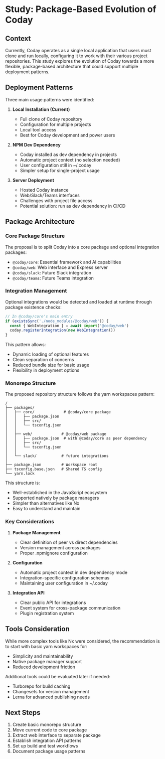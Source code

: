 # Study: Package-Based Evolution of Coday

## Context

Currently, Coday operates as a single local application that users must clone and run locally, configuring it to work
with their various project repositories. This study explores the evolution of Coday towards a more flexible,
package-based architecture that could support multiple deployment patterns.

## Deployment Patterns

Three main usage patterns were identified:

1. **Local Installation (Current)**
    - Full clone of Coday repository
    - Configuration for multiple projects
    - Local tool access
    - Best for Coday development and power users

2. **NPM Dev Dependency**
    - Coday installed as dev dependency in projects
    - Automatic project context (no selection needed)
    - User configuration still in ~/.coday
    - Simpler setup for single-project usage

3. **Server Deployment**
    - Hosted Coday instance
    - Web/Slack/Teams interfaces
    - Challenges with project file access
    - Potential solution: run as dev dependency in CI/CD

## Package Architecture

### Core Package Structure

The proposal is to split Coday into a core package and optional integration packages:

- `@coday/core`: Essential framework and AI capabilities
- `@coday/web`: Web interface and Express server
- `@coday/slack`: Future Slack integration
- `@coday/teams`: Future Teams integration

### Integration Management

Optional integrations would be detected and loaded at runtime through package existence checks:

```typescript
// In @coday/core's main entry
if (existsSync('./node_modules/@coday/web')) {
  const { WebIntegration } = await import('@coday/web')
  coday.registerIntegration(new WebIntegration())
}
```

This pattern allows:

- Dynamic loading of optional features
- Clean separation of concerns
- Reduced bundle size for basic usage
- Flexibility in deployment options

### Monorepo Structure

The proposed repository structure follows the yarn workspaces pattern:

```
/
├── packages/
│   ├── core/             # @coday/core package
│   │   ├── package.json
│   │   ├── src/
│   │   └── tsconfig.json
│   │
│   ├── web/             # @coday/web package
│   │   ├── package.json  # with @coday/core as peer dependency
│   │   ├── src/
│   │   └── tsconfig.json
│   │
│   └── slack/           # future integrations
│
├── package.json         # Workspace root
├── tsconfig.base.json   # Shared TS config
└── yarn.lock
```

This structure is:

- Well-established in the JavaScript ecosystem
- Supported natively by package managers
- Simpler than alternatives like Nx
- Easy to understand and maintain

### Key Considerations

1. **Package Management**
    - Clear definition of peer vs direct dependencies
    - Version management across packages
    - Proper .npmignore configuration

2. **Configuration**
    - Automatic project context in dev dependency mode
    - Integration-specific configuration schemas
    - Maintaining user configuration in ~/.coday

3. **Integration API**
    - Clear public API for integrations
    - Event system for cross-package communication
    - Plugin registration system

## Tools Consideration

While more complex tools like Nx were considered, the recommendation is to start with basic yarn workspaces for:

- Simplicity and maintainability
- Native package manager support
- Reduced development friction

Additional tools could be evaluated later if needed:

- Turborepo for build caching
- Changesets for version management
- Lerna for advanced publishing needs

## Next Steps

1. Create basic monorepo structure
2. Move current code to core package
3. Extract web interface to separate package
4. Establish integration API patterns
5. Set up build and test workflows
6. Document package usage patterns